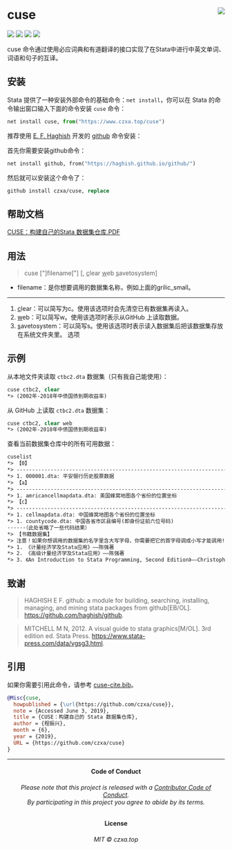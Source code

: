 cuse<img src="https://www.czxa.top/cuse/assets/cuse-fit.png" align="right" />
========================================================
[![](https://img.shields.io/badge/build-passing-brightgreen.svg?style=plastic)](https:www.czxa.top) [![](https://img.shields.io/badge/Stata-cuse-brightgreen.svg?style=plastic)](https://www.czxa.top) [![](https://img.shields.io/badge/github-Stata-orange.svg?style=plastic)](https://www.czxa.top) [![](https://img.shields.io/badge/platform-Windows_OS|Mac_OS-orange.svg?style=plastic)](https://www.czxa.top)

cuse 命令通过使用必应词典和有道翻译的接口实现了在Stata中进行中英文单词、词语和句子的互译。

安装
--------

Stata 提供了一种安装外部命令的基础命令：`net install`，你可以在 Stata 的命令输出窗口输入下面的命令安装 `cuse` 命令：

```py
net install cuse, from("https://www.czxa.top/cuse")
```

推荐使用 [E. F. Haghish](https://github.com/haghish) 开发的 [github](https://github.com/haghish/github) 命令安装：

首先你需要安装github命令：

```stata
net install github, from("https://haghish.github.io/github/")
```

然后就可以安装这个命令了：

```stata
github install czxa/cuse, replace
```

帮助文档
--------

[CUSE：构建自己的Stata 数据集仓库.PDF](https://www.czxa.top/cuse/cuse-paper/cuse.pdf)

用法
--------

> cuse ["]filename["] [, <u>c</u>lear <u>w</u>eb <u>s</u>avetosystem]

* filename：是你想要调用的数据集名称，例如上面的grilic_small。

--------

1. <u>c</u>lear：可以简写为c。使用该选项时会先清空已有数据集再读入。
2. <u>w</u>eb：可以简写w。使用该选项时表示从GitHub 上读取数据。
3. <u>s</u>avetosystem：可以简写s。使用该选项时表示读入数据集后把该数据集存放在系统文件夹里。
选项


示例
--------

从本地文件夹读取 `ctbc2.dta` 数据集（只有我自己能使用）：

```stata
cuse ctbc2, clear
*> (2002年-2018年中债国债到期收益率)
```

从 GitHub 上读取 `ctbc2.dta` 数据集：

```stata
cuse ctbc2, clear web
*> (2002年-2018年中债国债到期收益率)
```

查看当前数据集仓库中的所有可用数据：

```stata
cuselist
*> 【0】
*> ----------------------------------------------------------------------
*> 1. 000001.dta: 平安银行历史股票数据
*> 【a】
*> ----------------------------------------------------------------------
*> 1. amricancellmapdata.dta: 美国蜂窝地图各个省份的位置坐标
*> 【c】
*> ----------------------------------------------------------------------
*> 1. cellmapdata.dta: 中国蜂窝地图各个省份的位置坐标
*> 1. countycode.dta: 中国各省市区县编号(即身份证前六位号码)
······（此处省略了一些代码结果）
*> 【书籍数据集】
*> 注意！如果你想调用的数据集的名字里含大写字母，你需要把它的首字母调成小写才能调用!
*> 1. 《计量经济学及Stata应用》——陈强著
*> 2. 《高级计量经济学及Stata应用》——陈强著
*> 3. 《An Introduction to Stata Programming, Second Edition》——Christopher F. Baum著
```


致谢
-----

> HAGHISH E F. github: a module for building, searching, installing, managing, and mining stata packages from github[EB/OL].
https://github.com/haghish/github.

> MITCHELL M N, 2012. A visual guide to stata graphics[M/OL]. 3rd edition ed. Stata Press. https://www.stata-press.com/data/vgsg3.html.

引用
------

如果你需要引用此命令，请参考 [cuse-cite.bib](https://www.czxa.top/cuse/cuse-cite.bib)。

```bib
@Misc{cuse,
  howpublished = {\url{https://github.com/czxa/cuse}},
  note = {Accessed June 3, 2019},
  title = {CUSE：构建自己的 Stata 数据集仓库},
  author = {程振兴},
  month = {6},
  year = {2019},
  URL = {https://github.com/czxa/cuse}
}
```

------------

<h4 align="center">

Code of Conduct

</h4>

<h6 align="center">

Please note that this project is released with a [Contributor Code of
Conduct](CODE_OF_CONDUCT.md).<br>By participating in this project you
agree to abide by its terms.

</h6>

<h4 align="center">

License

</h4>

<h6 align="center">

MIT © czxa.top

</h6>
